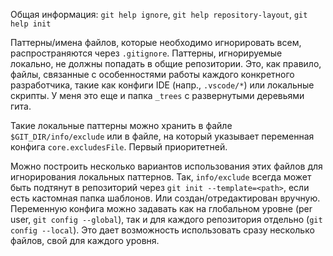 Общая информация: `git help ignore`, `git help repository-layout`, `git help init`

Паттерны/имена файлов, которые необходимо игнорировать всем, распространяются через `.gitignore`. Паттерны, игнорируемые локально, не должны попадать в общие репозитории. Это, как правило, файлы, связанные с особенностями работы каждого конкретного разработчика, такие как конфиги IDE (напр., `.vscode/*`) или локальные скрипты. У меня это еще и папка `_trees` с развернутыми деревьями гита.

Такие локальные паттерны можно хранить в файле `$GIT_DIR/info/exclude` или в файле, на который указывает переменная конфига `core.excludesFile`. Первый приоритетней.

Можно построить несколько вариантов использования этих файлов для игнорирования локальных паттернов. Так, `info/exclude` всегда может быть подтянут в репозиторий через `git init --template=<path>`, если есть кастомная папка шаблонов. Или создан/отредактирован вручную. Переменную конфига можно задавать как на глобальном уровне (per user, `git config --global`), так и для каждого репозитория отдельно (`git config --local`). Это дает возможность использовать сразу несколько файлов, свой для каждого уровня.
